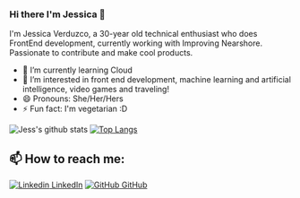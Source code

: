
### Hi there I'm Jessica 👋
I'm Jessica Verduzco, a 30-year old technical enthusiast who does FrontEnd development, currently working with Improving Nearshore. Passionate to contribute and make cool products.<br>

- 🌱 I’m currently learning Cloud
- 👀 I’m interested in front end development, machine learning and artificial intelligence, video games and traveling!
- 😄 Pronouns: She/Her/Hers
- ⚡ Fun fact: I'm vegetarian :D

![Jess's github stats](https://github-readme-stats.vercel.app/api?username=jessk77&show_icons=true&theme=tokyonight)
[![Top Langs](https://github-readme-stats.vercel.app/api/top-langs/?username=jessk77&layout=compact&theme=tokyonight)](https://github.com/jessk77/github-readme-stats)

## 📫 How to reach me: 
[![Linkedin](https://i.stack.imgur.com/gVE0j.png) LinkedIn](https://www.linkedin.com/in/jessica-verduzco-ruiz/) [![GitHub](https://i.stack.imgur.com/tskMh.png) GitHub](https://github.com/jessk77) 








